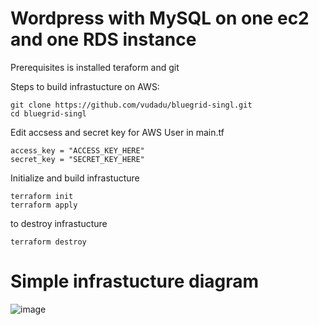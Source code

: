 # Wordpress with MySQL on one ec2 and one RDS instance

Prerequisites is installed teraform and git 

Steps to build infrastucture on AWS:
```
git clone https://github.com/vudadu/bluegrid-singl.git
cd bluegrid-singl
```
Edit accsess and secret key for AWS User in main.tf
```
access_key = "ACCESS_KEY_HERE"
secret_key = "SECRET_KEY_HERE"
```
Initialize and build infrastucture
```
terraform init
terraform apply
```
to destroy infrastucture
```
terraform destroy
```



# Simple infrastucture diagram

![image](https://user-images.githubusercontent.com/44177257/179164071-ec72ed82-8de5-49bd-bf40-d15a1e3d2922.png)
